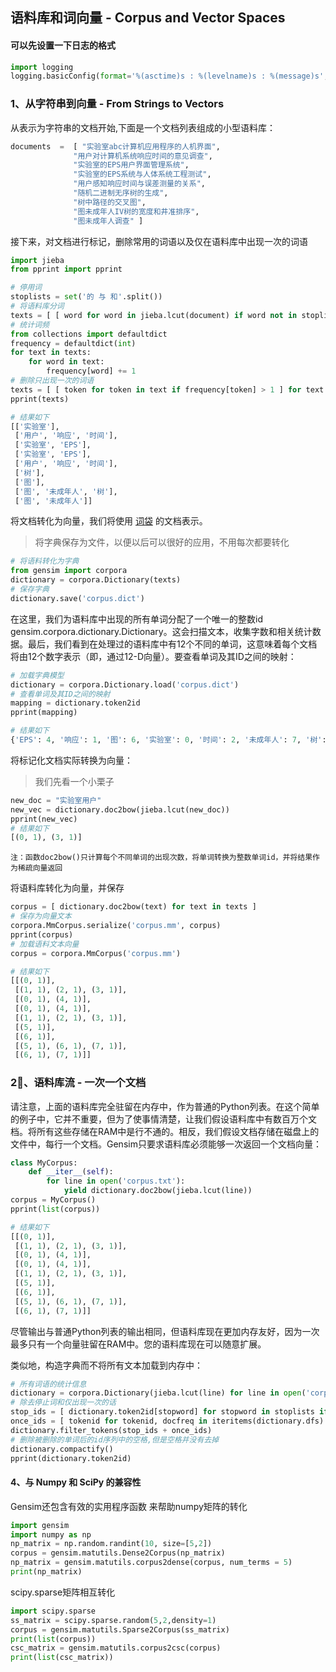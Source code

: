 ## 语料库和词向量 - Corpus and Vector Spaces

#### 可以先设置一下日志的格式
```python
import logging
logging.basicConfig(format='%(asctime)s : %(levelname)s : %(message)s', level=logging.INFO)
```

### 1、从字符串到向量 - From Strings to Vectors
从表示为字符串的文档开始,下面是一个文档列表组成的小型语料库：
```python
documents  =  [ "实验室abc计算机应用程序的人机界面",
              "用户对计算机系统响应时间的意见调查",
              "实验室的EPS用户界面管理系统",
              "实验室的EPS系统与人体系统工程测试",
              "用户感知响应时间与误差测量的关系",
              "随机二进制无序树的生成",
              "树中路径的交叉图",
              "图未成年人IV树的宽度和井准排序",
              "图未成年人调查" ]
```
接下来，对文档进行标记，删除常用的词语以及仅在语料库中出现一次的词语
```python
import jieba
from pprint import pprint

# 停用词
stoplists = set('的 与 和'.split())
# 将语料库分词
texts = [ [ word for word in jieba.lcut(document) if word not in stoplists ] for document in documents ]
# 统计词频
from collections import defaultdict
frequency = defaultdict(int)
for text in texts:
    for word in text:
        frequency[word] += 1
# 删除只出现一次的词语
texts = [ [ token for token in text if frequency[token] > 1 ] for text in texts ]
pprint(texts)

# 结果如下
[['实验室'],
 ['用户', '响应', '时间'],
 ['实验室', 'EPS'],
 ['实验室', 'EPS'],
 ['用户', '响应', '时间'],
 ['树'],
 ['图'],
 ['图', '未成年人', '树'],
 ['图', '未成年人']]
```
将文档转化为向量，我们将使用 [词袋](https://en.wikipedia.org/wiki/Bag-of-words_model) 的文档表示。
> 将字典保存为文件，以便以后可以很好的应用，不用每次都要转化
```python
# 将语料转化为字典
from gensim import corpora
dictionary = corpora.Dictionary(texts)
# 保存字典
dictionary.save('corpus.dict')
```
在这里，我们为语料库中出现的所有单词分配了一个唯一的整数id gensim.corpora.dictionary.Dictionary。这会扫描文本，收集字数和相关统计数据。最后，我们看到在处理过的语料库中有12个不同的单词，这意味着每个文档将由12个数字表示（即，通过12-D向量）。要查看单词及其ID之间的映射：
```python
# 加载字典模型
dictionary = corpora.Dictionary.load('corpus.dict')
# 查看单词及其ID之间的映射
mapping = dictionary.token2id
pprint(mapping)

# 结果如下
{'EPS': 4, '响应': 1, '图': 6, '实验室': 0, '时间': 2, '未成年人': 7, '树': 5, '用户': 3}
```

将标记化文档实际转换为向量：
> 我们先看一个小栗子
```python
new_doc = "实验室用户"
new_vec = dictionary.doc2bow(jieba.lcut(new_doc))
pprint(new_vec)
# 结果如下
[(0, 1), (3, 1)]
```

    注：函数doc2bow()只计算每个不同单词的出现次数，将单词转换为整数单词id，并将结果作为稀疏向量返回

将语料库转化为向量，并保存
```python
corpus = [ dictionary.doc2bow(text) for text in texts ]
# 保存为向量文本
corpora.MmCorpus.serialize('corpus.mm', corpus)
pprint(corpus)
# 加载语料文本向量
corpus = corpora.MmCorpus('corpus.mm')

# 结果如下
[[(0, 1)],
 [(1, 1), (2, 1), (3, 1)],
 [(0, 1), (4, 1)],
 [(0, 1), (4, 1)],
 [(1, 1), (2, 1), (3, 1)],
 [(5, 1)],
 [(6, 1)],
 [(5, 1), (6, 1), (7, 1)],
 [(6, 1), (7, 1)]]
```

### 2、语料库流 - 一次一个文档
请注意，上面的语料库完全驻留在内存中，作为普通的Python列表。在这个简单的例子中，它并不重要，但为了使事情清楚，让我们假设语料库中有数百万个文档。将所有这些存储在RAM中是行不通的。相反，我们假设文档存储在磁盘上的文件中，每行一个文档。Gensim只要求语料库必须能够一次返回一个文档向量：

```python
class MyCorpus:
    def __iter__(self):
        for line in open('corpus.txt'):
            yield dictionary.doc2bow(jieba.lcut(line))
corpus = MyCorpus()
pprint(list(corpus))

# 结果如下
[[(0, 1)],
 [(1, 1), (2, 1), (3, 1)],
 [(0, 1), (4, 1)],
 [(0, 1), (4, 1)],
 [(1, 1), (2, 1), (3, 1)],
 [(5, 1)],
 [(6, 1)],
 [(5, 1), (6, 1), (7, 1)],
 [(6, 1), (7, 1)]]
```
尽管输出与普通Python列表的输出相同，但语料库现在更加内存友好，因为一次最多只有一个向量驻留在RAM中。您的语料库现在可以随意扩展。

类似地，构造字典而不将所有文本加载到内存中：
```python
# 所有词语的统计信息
dictionary = corpora.Dictionary(jieba.lcut(line) for line in open('corpus.txt', encoding='utf-8'))
# 除去停止词和仅出现一次的话
stop_ids = [ dictionary.token2id[stopword] for stopword in stoplists if stopword in dictionary.token2id ]
once_ids = [ tokenid for tokenid, docfreq in iteritems(dictionary.dfs) if docfreq == 1 ]
dictionary.filter_tokens(stop_ids + once_ids)
# 删除被删除的单词后的id序列中的空格,但是空格并没有去掉
dictionary.compactify()
pprint(dictionary.token2id)
```

#### 4、与 Numpy 和 SciPy 的兼容性
Gensim还包含有效的实用程序函数 来帮助numpy矩阵的转化
```python
import gensim
import numpy as np
np_matrix = np.random.randint(10, size=[5,2])
corpus = gensim.matutils.Dense2Corpus(np_matrix)
np_matrix = gensim.matutils.corpus2dense(corpus, num_terms = 5)
print(np_matrix)
```
scipy.sparse矩阵相互转化
```python
import scipy.sparse
ss_matrix = scipy.sparse.random(5,2,density=1)
corpus = gensim.matutils.Sparse2Corpus(ss_matrix)
print(list(corpus))
csc_matrix = gensim.matutils.corpus2csc(corpus)
print(list(csc_matrix))
```
